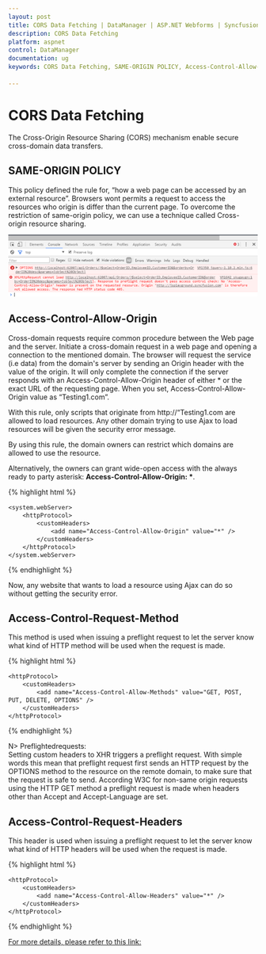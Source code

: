 ```yaml
---
layout: post
title: CORS Data Fetching | DataManager | ASP.NET Webforms | Syncfusion
description: CORS Data Fetching
platform: aspnet
control: DataManager
documentation: ug
keywords: CORS Data Fetching, SAME-ORIGIN POLICY, Access-Control-Allow-Origin, Access-Control-Request-Method, Access-Control-Request-Headers

---
```

# CORS Data Fetching

The Cross-Origin Resource Sharing (CORS) mechanism enable secure cross-domain data transfers. 

## SAME-ORIGIN POLICY

This policy defined the rule for, “how a web page can be accessed by an external resource”. Browsers wont permits a request to access the resources who origin is differ than the current page. To overcome the restriction of same-origin policy, we can use a technique called Cross-origin resource sharing.

![](CORS_images/SAME-ORIGIN1.png) 

## Access-Control-Allow-Origin

Cross-domain requests require common procedure between the Web page and the server. Initiate a cross-domain request in a web page and opening a connection to the mentioned domain. The browser will request the service (i.e data) from the domain's server by sending an Origin header with the value of the origin. It will only complete the connection if the server responds with an Access-Control-Allow-Origin header of either * or the exact URL of the requesting page.
When you set, Access-Control-Allow-Origin value as “Testing1.com”.

With this rule, only scripts that originate from http://“Testing1.com are allowed to load resources. Any other domain trying to use Ajax to load resources will be given the security error message. 

By using this rule, the domain owners can restrict which domains are allowed to use the resource.

Alternatively, the owners can grant wide-open access with the always ready to party asterisk: __Access-Control-Allow-Origin: *__.

{% highlight html %}

    <system.webServer>
        <httpProtocol>
            <customHeaders>
                <add name="Access-Control-Allow-Origin" value="*" />
            </customHeaders>
        </httpProtocol>
    </system.webServer>

{% endhighlight %}

Now, any website that wants to load a resource using Ajax can do so without getting the security error. 

## Access-Control-Request-Method

This method is used when issuing a preflight request to let the server know what kind of HTTP method will be used when the request is made.

{% highlight html %}

    <httpProtocol>
        <customHeaders>
            <add name="Access-Control-Allow-Methods" value="GET, POST, PUT, DELETE, OPTIONS" />
        </customHeaders>
    </httpProtocol>

{% endhighlight %}

N> 
Preflightedrequests: <BR>
Setting custom headers to XHR triggers a preflight request. With simple words this mean that preflight request first sends an HTTP request by the OPTIONS method to the resource on the remote domain, to make sure that the request is safe to send. According W3C for non-same origin requests using the HTTP GET method a preflight request is made when headers other than Accept and Accept-Language are set.

## Access-Control-Request-Headers

This header is used when issuing a preflight request to let the server know what kind of HTTP headers will be used when the request is made.

{% highlight html %}

    <httpProtocol>
        <customHeaders>
            <add name="Access-Control-Allow-Headers" value="*" />
        </customHeaders>
    </httpProtocol>

{% endhighlight %}

[For more details, please refer to this link:](https://developer.mozilla.org/en-US/docs/Web/HTTP/Access_control_CORS#Access-Control-Allow-Headers)